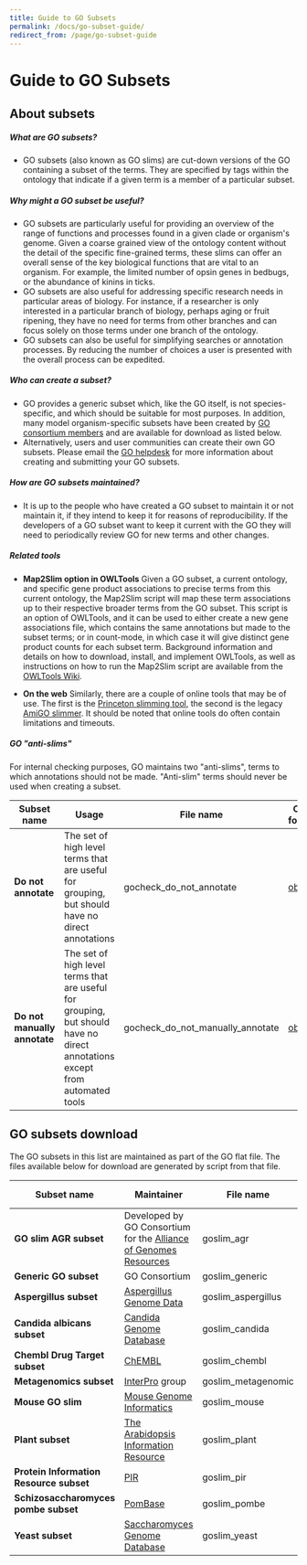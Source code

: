```yaml
---
title: Guide to GO Subsets
permalink: /docs/go-subset-guide/
redirect_from: /page/go-subset-guide
---
```


# Guide to GO Subsets
## About subsets
##### What are GO subsets?

- GO subsets (also known as GO slims) are cut-down versions of the GO containing a subset of the terms. They are specified by tags within the ontology that indicate if a given term is a member of a particular subset.

##### Why might a GO subset be useful?

- GO subsets are particularly useful for providing an overview of the range of functions and processes found in a given clade or organism's genome. Given a coarse grained view of the ontology content without the detail of the specific fine-grained terms, these slims can offer an overall sense of the key biological functions that are vital to an organism. For example, the limited number of opsin genes in bedbugs, or the abundance of kinins in ticks.
- GO subsets are also useful for addressing specific research needs in particular areas of biology. For instance, if a researcher is only interested in a particular branch of biology, perhaps aging or fruit ripening, they have no need for terms from other branches and can focus solely on those terms under one branch of the ontology.
- GO subsets can also be useful for simplifying searches or annotation processes. By reducing the number of choices a user is presented with the overall process can be  expedited.

##### Who can create a subset?
- GO provides a generic subset which, like the GO itself, is not species-specific, and which should be suitable for most purposes. In addition, many model organism-specific subsets have been created by [GO consortium members](/docs/go-consortium/) and are available for download as listed below.
- Alternatively, users and user communities can create their own GO subsets. Please email the [GO helpdesk](/docs/downloads/) for more information about creating and submitting your GO subsets.

##### How are GO subsets maintained?
- It is up to the people who have created a GO subset to maintain it or not maintain it, if they intend to keep it for reasons of reproducibility. If the developers of a GO subset want to keep it current with the GO they will need to periodically review GO for new terms and other changes.

##### Related tools
- __Map2Slim option in OWLTools__ Given a GO subset, a current ontology, and specific gene product associations to precise terms from this current ontology, the Map2Slim script will map these term associations up to their respective broader terms from the GO subset. This script is an option of OWLTools, and it can be used to either create a new gene associations file, which contains the same annotations but made to the subset terms; or in count-mode, in which case it will give distinct gene product counts for each subset term. Background information and details on how to download, install, and implement OWLTools, as well as instructions on how to run the Map2Slim script are available from the <a href="https://github.com/owlcollab/owltools/wiki/Map2Slim">OWLTools Wiki</a>.

- __On the web__ Similarly, there are a couple of online tools that may be of use. The first is the [Princeton slimming tool](http://go.princeton.edu/), the second is the legacy [AmiGO slimmer](http://amigo1.geneontology.org/cgi-bin/amigo/slimmer). It should be noted that online tools do often contain limitations and timeouts.

##### GO "*__anti-slims__*"

For internal checking purposes, GO maintains two "anti-slims", terms to which annotations should not be made. "Anti-slim" terms should never be used when creating a subset.


|**Subset name**|**Usage** |**File name** |**OBO format** |**OWL format** |**json format** |**yaml format** |
|------------------|----------|----------|----------|----------|----------|----------|
|**Do not annotate**|The set of high level terms that are useful for grouping, but should have no direct annotations| gocheck_do_not_annotate |[obo](http://current.geneontology.org/ontology/subsets/goslim_gocheck_do_not_annotate.obo)| [owl](http://current.geneontology.org/ontology/subsets/goslim_gocheck_do_not_annotate.owl) |[json](http://current.geneontology.org/ontology/subsets/goslim_gocheck_do_not_annotate.json) |[yaml](http://current.geneontology.org/ontology/subsets/goslim_gocheck_do_not_annotate.yaml)|
|**Do not manually annotate**|The set of high level terms that are useful for grouping, but should have no direct annotations except from automated tools| gocheck_do_not_manually_annotate|[obo](http://current.geneontology.org/ontology/subsets/goslim_gocheck_do_not_manually_annotate.obo)|[owl](http://current.geneontology.org/ontology/subsets/goslim_gocheck_do_not_manually_annotate.owl) |[json](http://current.geneontology.org/ontology/subsets/goslim_gocheck_do_not_manually_annotate.json) |[yaml](http://current.geneontology.org/ontology/subsets/goslim_gocheck_do_not_manually_annotate.yaml)|


## GO subsets download

The GO subsets in this list are maintained as part of the GO flat file. The files available below for download are generated by script from that file.


|**Subset name**|**Maintainer**|**File name**|**OBO format**|**OWL format**|**json format**|**yaml format**|
|------------------|-------------|-------------|-------------|------------|-------------|------------|
|**GO slim AGR subset**|Developed by GO Consortium for the [Alliance of Genomes Resources](https://www.alliancegenome.org/)|goslim_agr  |[obo](http://current.geneontology.org/ontology/subsets/goslim_agr.obo)|[owl](http://current.geneontology.org/ontology/subsets/goslim_agr.owl) |[json](http://current.geneontology.org/ontology/subsets/goslim_agr.json) |[yaml](http://current.geneontology.org/ontology/subsets/goslim_agr.yaml)|
|**Generic GO subset**|GO Consortium |goslim_generic|[obo](http://current.geneontology.org/ontology/subsets/goslim_generic.obo)| [owl](http://current.geneontology.org/ontology/subsets/goslim_generic.owl) |[json](http://current.geneontology.org/ontology/subsets/goslim_generic.json) |[yaml](http://current.geneontology.org/ontology/subsets/goslim_generic.yaml)|
|**Aspergillus subset**|[Aspergillus Genome Data](http://www.aspgd.org/)|goslim_aspergillus|[obo](http://current.geneontology.org/ontology/subsets/goslim_aspergillus.obo)|[owl](http://current.geneontology.org/ontology/subsets/goslim_aspergillus.owl) |[json](http://current.geneontology.org/ontology/subsets/goslim_aspergillus.json) |[yaml](http://current.geneontology.org/ontology/subsets/goslim_aspergillus.yaml)|
|**Candida albicans subset**|[Candida Genome Database](http://www.candidagenome.org/)|goslim_candida|[obo](http://current.geneontology.org/ontology/subsets/goslim_candida.obo)|[owl](http://current.geneontology.org/ontology/subsets/goslim_candida.owl) |[json](http://current.geneontology.org/ontology/subsets/goslim_candida.json) |[yaml](http://current.geneontology.org/ontology/subsets/goslim_candida.yaml)|
|**Chembl Drug Target subset**|[ChEMBL](https://www.ebi.ac.uk/chembl/)|goslim_chembl|[obo](http://current.geneontology.org/ontology/subsets/goslim_chembl.obo)| [owl](http://current.geneontology.org/ontology/subsets/goslim_chembl.owl) |[json](http://current.geneontology.org/ontology/subsets/goslim_chembl.json) |[yaml](http://current.geneontology.org/ontology/subsets/goslim_chembl.yaml)|
|**Metagenomics subset**|[InterPro](http://www.ebi.ac.uk/interpro/) group|goslim_metagenomic|[obo](http://current.geneontology.org/ontology/subsets/goslim_metagenomics.obo)| [owl](http://current.geneontology.org/ontology/subsets/goslim_metagenomics.owl) |[json](http://current.geneontology.org/ontology/subsets/goslim_metagenomics.json) |[yaml](http://current.geneontology.org/ontology/subsets/goslim_metagenomics.yaml)|
|**Mouse GO slim**|[Mouse Genome Informatics](http://www.informatics.jax.org/)|goslim_mouse|[obo](http://current.geneontology.org/ontology/subsets/goslim_mouse.obo)|[owl](http://current.geneontology.org/ontology/subsets/goslim_mouse.owl) |[json](http://current.geneontology.org/ontology/subsets/goslim_mouse.json) |[yaml](http://current.geneontology.org/ontology/subsets/goslim_mouse.yaml)|
|**Plant subset**|[The Arabidopsis Information Resource](https://www.arabidopsis.org/)|goslim_plant|[obo](http://current.geneontology.org/ontology/subsets/goslim_plant.obo)|[owl](http://current.geneontology.org/ontology/subsets/goslim_plant.owl) |[json](http://current.geneontology.org/ontology/subsets/goslim_plant.json) |[yaml](http://current.geneontology.org/ontology/subsets/goslim_plant.yaml)|
|**Protein Information Resource subset**|[PIR](https://pir.georgetown.edu/)|goslim_pir|[obo](http://current.geneontology.org/ontology/subsets/goslim_pir.obo)|[owl](http://current.geneontology.org/ontology/subsets/goslim_pir.owl) |[json](http://current.geneontology.org/ontology/subsets/goslim_pir.json) | [yaml](http://current.geneontology.org/ontology/subsets/goslim_pir.yaml)|
|**Schizosaccharomyces pombe subset**|[PomBase](https://www.pombase.org/)|goslim_pombe|[obo](http://current.geneontology.org/ontology/subsets/goslim_pombe.obo)| [owl](http://current.geneontology.org/ontology/subsets/goslim_pombe.owl) |[json](http://current.geneontology.org/ontology/subsets/goslim_pombe.json) |[yaml](http://current.geneontology.org/ontology/subsets/goslim_pombe.yaml)|
|**Yeast subset**|[Saccharomyces Genome Database](https://www.yeastgenome.org/)|goslim_yeast|[obo](http://current.geneontology.org/ontology/subsets/goslim_yeast.obo)|[owl](http://current.geneontology.org/ontology/subsets/goslim_yeast.owl) |[json](http://current.geneontology.org/ontology/subsets/goslim_yeast.json) |[yaml](http://current.geneontology.org/ontology/subsets/goslim_yeast.yaml)|
